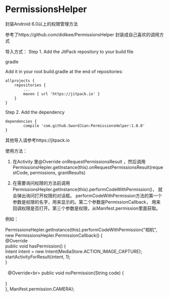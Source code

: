 # PermissionsHelper
封装Android 6.0以上的权限管理方法

参考了https://github.com/didikee/PermissionsHelper 封装成自己喜欢的调用方式

导入方式：
Step 1. Add the JitPack repository to your build file

gradle

Add it in your root build.gradle at the end of repositories:

	allprojects {
		repositories {
			...
			maven { url 'https://jitpack.io' }
		}
	}
Step 2. Add the dependency

	dependencies {
	        compile 'com.github.SwordJian:PermissionsHelper:1.0.0'
	}
  
  其他导入请参考https://jitpack.io
  
  使用方法：
  1. 在Activity 里@Override onRequestPermissionsResult ，然后调用PermissionsHepler.getInstance(this).onRequestPermissionsResult(requestCode, permissions, grantResults)<br>
  
  2. 在需要询问权限的方法前调用PermissionsHepler.getInstance(this).performCodeWithPermission()， 就会弹出询问打开权限的对话框。
  performCodeWithPermission方法的第一个参数是权限的名字，用来显示的。第二个参数是PermissionCallback， 用来回调权限是否打开。第三个参数是权限，从Manifest.permission里面获取。<br>
  
  例如：
  
  PermissionsHepler.getInstance(this).performCodeWithPermission("相机", new PermissionsHepler.PermissionCallback() {<br>
    @Override<br>
    public void hasPermission() {<br>
        Intent intent = new Intent(MediaStore.ACTION_IMAGE_CAPTURE);<br>
        startActivityForResult(intent, 1);<br>
    }<br>
<br>
    @Override\<br>
    public void noPermission(String code) {<br>
<br>
    }<br>
    }, Manifest.permission.CAMERA);<br>
